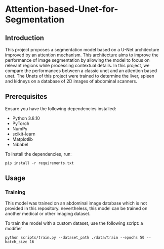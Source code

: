 # Attention-based-Unet-for-Segmentation
## Introduction
This project proposes a segmentation model based on a U-Net architecture improved by an attention mechanism. This architecture aims to improve the performance of image segmentation by allowing the model to focus on relevant regions while processing contextual details. In this project, we compare the performances between a classic unet and an attention based unet. The Unets of this project were trained to determine the liver, spleen and kidneys on a database of 2D images of abdominal scanners.
## Prerequisites
Ensure you have the following dependencies installed:

- Python 3.8.10
- PyTorch
- NumPy
- scikit-learn
- Matplotlib
- Nibabel
  
To install the dependencies, run:

```
pip install -r requirements.txt
```
## Usage
### Training 
This model was trained on an abdominal image database which is not provided in this repository. nevertheless, this model can be trained on another medical or other imaging dataset.

To train the model with a custom dataset, use the following script:
a modifier
```
python scripts/train.py --dataset_path ./data/train --epochs 50 --batch_size 16
```


